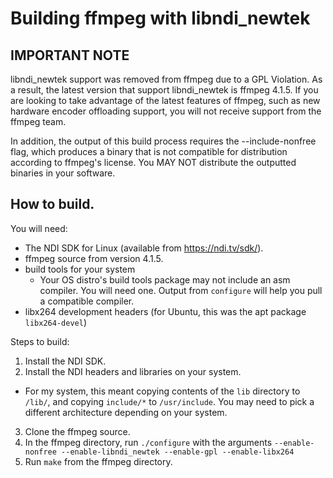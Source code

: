 # Building ffmpeg with libndi_newtek

## IMPORTANT NOTE
libndi_newtek support was removed from ffmpeg due to a GPL Violation. As a result, the latest version that support libndi_newtek is ffmpeg 4.1.5. 
If you are looking to take advantage of the latest features of ffmpeg, such as new hardware encoder offloading support, you will not receive
support from the ffmpeg team. 

In addition, the output of this build process requires the --include-nonfree flag, which produces a binary that is not compatible for distribution 
according to ffmpeg's license. You MAY NOT distribute the outputted binaries in your software. 

## How to build.

You will need:
* The NDI SDK for Linux (available from https://ndi.tv/sdk/).
* ffmpeg source from version 4.1.5. 
* build tools for your system
  * Your OS distro's build tools package may not include an asm compiler. You will need one. Output from `configure` will help you pull a compatible compiler. 
* libx264 development headers (for Ubuntu, this was the apt package `libx264-devel`)

Steps to build:
1. Install the NDI SDK.
2. Install the NDI headers and libraries on your system.
  * For my system, this meant copying contents of the `lib` directory to `/lib/`, and copying `include/*` to `/usr/include`. You may need to pick a different architecture depending on your system.
3. Clone the ffmpeg source.
4. In the ffmpeg directory, run `./configure` with the arguments `--enable-nonfree --enable-libndi_newtek --enable-gpl --enable-libx264`
5. Run `make` from the ffmpeg directory. 

